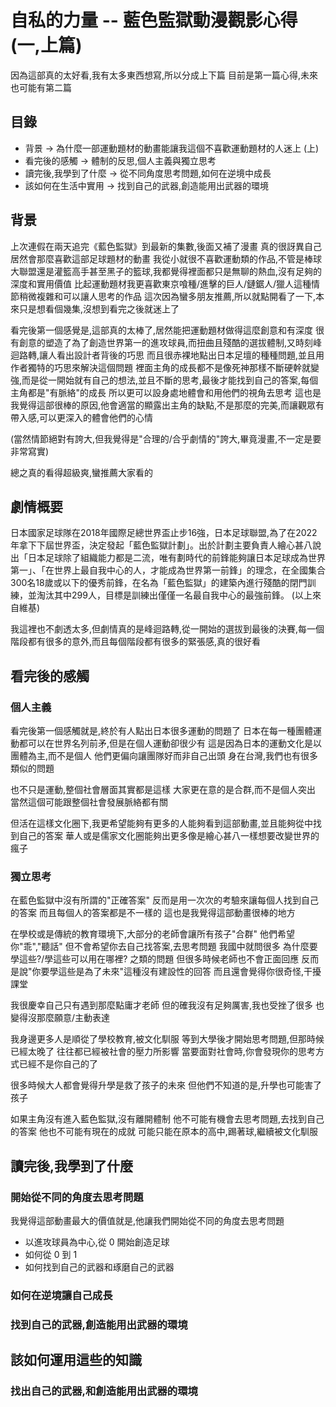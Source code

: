 # 自私的力量 -- 藍色監獄動漫觀影心得(一,上篇)

因為這部真的太好看,我有太多東西想寫,所以分成上下篇
目前是第一篇心得,未來也可能有第二篇

## 目錄
- 背景 -> 為什麼一部運動題材的動畫能讓我這個不喜歡運動題材的人迷上 (上)
- 看完後的感觸 -> 體制的反思,個人主義與獨立思考
- 讀完後,我學到了什麼 -> 從不同角度思考問題,如何在逆境中成長
- 該如何在生活中實用 -> 找到自己的武器,創造能用出武器的環境

## 背景

上次連假在兩天追完《藍色監獄》到最新的集數,後面又補了漫畫
真的很訝異自己居然會那麼喜歡這部足球題材的動畫
我從小就很不喜歡運動類的作品,不管是棒球大聯盟還是灌籃高手甚至黑子的籃球,我都覺得裡面都只是無聊的熱血,沒有足夠的深度和實用價值
比起運動題材我更喜歡東京喰種/進擊的巨人/鏈鋸人/獵人這種情節稍微複雜和可以讓人思考的作品
這次因為蠻多朋友推薦,所以就點開看了一下,本來只是想看個幾集,沒想到看完之後就迷上了

看完後第一個感覺是,這部真的太棒了,居然能把運動題材做得這麼創意和有深度
很有創意的塑造了為了創造世界第一的進攻球員,而扭曲且殘酷的選拔體制,又時刻峰迴路轉,讓人看出設計者背後的巧思
而且很赤裸地點出日本足壇的種種問題,並且用作者獨特的巧思來解決這個問題
裡面主角的成長都不是像死神那樣不斷硬幹就變強,而是從一開始就有自己的想法,並且不斷的思考,最後才能找到自己的答案,每個主角都是"有脈絡"的成長
所以更可以設身處地體會和用他們的視角去思考
這也是我覺得這部很棒的原因,他會適當的顯露出主角的缺點,不是那麼的完美,而讓觀眾有帶入感,可以更深入的體會他們的心情

(當然情節絕對有誇大,但我覺得是"合理的/合乎劇情的"誇大,畢竟漫畫,不一定是要非常寫實)

總之真的看得超級爽,蠻推薦大家看的

## 劇情概要

日本國家足球隊在2018年國際足總世界盃止步16強，日本足球聯盟,為了在2022年拿下下屆世界盃，決定發起「藍色監獄計劃」。出於計劃主要負責人繪心甚八說出「日本足球除了組織能力都是二流，唯有劃時代的前鋒能夠讓日本足球成為世界第一」、「在世界上最自我中心的人，才能成為世界第一前鋒」的理念，在全國集合300名18歲或以下的優秀前鋒，在名為「藍色監獄」的建築內進行殘酷的閉門訓練，並淘汰其中299人，目標是訓練出僅僅一名最自我中心的最強前鋒。
(以上來自維基)

我這裡也不劇透太多,但劇情真的是峰迴路轉,從一開始的選拔到最後的決賽,每一個階段都有很多的意外,而且每個階段都有很多的緊張感,真的很好看

## 看完後的感觸

### 個人主義

看完後第一個感觸就是,終於有人點出日本很多運動的問題了
日本在每一種團體運動都可以在世界名列前矛,但是在個人運動卻很少有
這是因為日本的運動文化是以團體為主,而不是個人
他們更偏向讓團隊好而非自己出頭
身在台灣,我們也有很多類似的問題

也不只是運動,整個社會層面其實都是這樣
大家更在意的是合群,而不是個人突出
當然這個可能跟整個社會發展脈絡都有關

但活在這樣文化圈下,我更希望能夠有更多的人能夠看到這部動畫,並且能夠從中找到自己的答案
華人或是儒家文化圈能夠出更多像是繪心甚八一樣想要改變世界的瘋子

### 獨立思考

在藍色監獄中沒有所謂的"正確答案"
反而是用一次次的考驗來讓每個人找到自己的答案
而且每個人的答案都是不一樣的
這也是我覺得這部動畫很棒的地方

在學校或是傳統的教育環境下,大部分的老師會讓所有孩子"合群"
他們希望你"乖","聽話"
但不會希望你去自己找答案,去思考問題
我國中就問很多 為什麼要學這些?/學這些可以用在哪裡? 之類的問題
但很多時候老師也不會正面回應
反而是說"你要學這些是為了未來"這種沒有建設性的回答
而且還會覺得你很奇怪,干擾課堂

我很慶幸自己只有遇到那麼點庸才老師
但的確我沒有足夠厲害,我也受挫了很多
也變得沒那麼願意/主動表達

我身邊更多人是順從了學校教育,被文化馴服
等到大學後才開始思考問題,但那時候已經太晚了
往往都已經被社會的壓力所影響
當要面對社會時,你會發現你的思考方式已經不是你自己的了

很多時候大人都會覺得升學是救了孩子的未來
但他們不知道的是,升學也可能害了孩子

如果主角沒有進入藍色監獄,沒有離開體制
他不可能有機會去思考問題,去找到自己的答案
他也不可能有現在的成就
可能只能在原本的高中,踢著球,繼續被文化馴服

## 讀完後,我學到了什麼

### 開始從不同的角度去思考問題
我覺得這部動畫最大的價值就是,他讓我們開始從不同的角度去思考問題

- 以進攻球員為中心,從 0 開始創造足球
- 如何從 0 到 1
- 如何找到自己的武器和琢磨自己的武器



### 如何在逆境讓自己成長

### 找到自己的武器,創造能用出武器的環境

## 該如何運用這些的知識

### 找出自己的武器,和創造能用出武器的環境